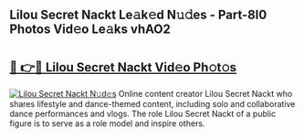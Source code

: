## Lilou Secret Nackt Le𝚊k𝚎d N𝚞𝚍es - Part-8l0 Photos Vid𝚎o Le𝚊ks vhAO2

# <h2><a href="http://fb6vex.evod.top/?m=Lilou+Secret+Nackt">🔗 👉🔴 Lilou Secret Nackt Vid𝚎o Ph𝚘t𝚘s</a></h2>

[![Lilou Secret Nackt N𝚞d𝚎s](https://i.imgur.com/8V9OHl7.gif)](http://fb6vex.evod.top/?m=Lilou+Secret+Nackt)
Online content creator Lilou Secret Nackt who shares lifestyle and dance-themed content, including solo and collaborative dance performances and vlogs. The role Lilou Secret Nackt of a public figure is to serve as a role model and inspire others. 

